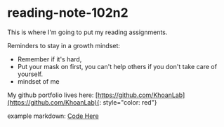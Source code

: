 # reading-note-102n2

This is where I'm going to put my reading assignments.

Reminders to stay in a growth mindset: 
- Remember if it's hard,
- Put your mask on first, you can't help others if you don't take care of yourself.
- mindset of me

My github portfolio lives here: [https://github.com/KhoanLab](https://github.com/KhoanLab){: style="color: red"}

example markdown: [Code Here](example.md)
